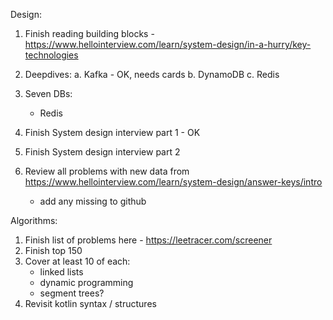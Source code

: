 Design:

1. Finish reading building blocks - https://www.hellointerview.com/learn/system-design/in-a-hurry/key-technologies
2. Deepdives:
    a. Kafka - OK, needs cards
    b. DynamoDB
    c. Redis

3. Seven DBs:
    - Redis

4. Finish System design interview part 1 - OK
5. Finish System design interview part 2

6. Review all problems with new data from https://www.hellointerview.com/learn/system-design/answer-keys/intro
    - add any missing to github

Algorithms:

1. Finish list of problems here - https://leetracer.com/screener
2. Finish top 150
3. Cover at least 10 of each:
    - linked lists
    - dynamic programming
    - segment trees?
4. Revisit kotlin syntax / structures